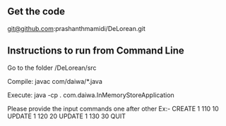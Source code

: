 ## Get the code
git@github.com:prashanthmamidi/DeLorean.git


## Instructions to run from Command Line

Go to the folder <HomeDir>/DeLorean/src

Compile:
javac com/daiwa/*.java

Execute:
java -cp . com.daiwa.InMemoryStoreApplication

Please provide the input commands one after other
Ex:-
CREATE 1 110 10
UPDATE 1 120 20
UPDATE 1 130 30
QUIT
